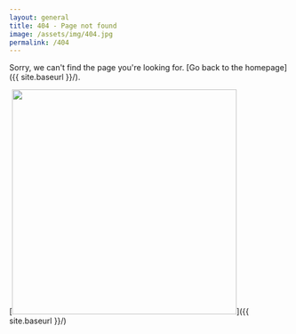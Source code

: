```yaml
---
layout: general
title: 404 - Page not found
image: /assets/img/404.jpg
permalink: /404
---
```


Sorry, we can't find the page you're looking for. [Go back to the homepage]({{ site.baseurl }}/).

[<img src="{{ site.baseurl }}/assets/img/404.jpg" style="width:404px;"/>]({{ site.baseurl }}/)